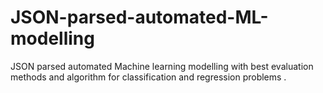 # JSON-parsed-automated-ML-modelling
JSON parsed automated Machine learning modelling with best evaluation methods and algorithm for classification and regression problems .
